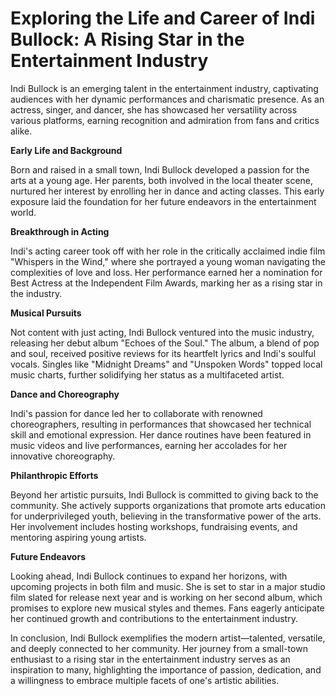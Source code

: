 # Exploring the Life and Career of Indi Bullock: A Rising Star in the Entertainment Industry

Indi Bullock is an emerging talent in the entertainment industry, captivating audiences with her dynamic performances and charismatic presence. As an actress, singer, and dancer, she has showcased her versatility across various platforms, earning recognition and admiration from fans and critics alike.

**Early Life and Background**

Born and raised in a small town, Indi Bullock developed a passion for the arts at a young age. Her parents, both involved in the local theater scene, nurtured her interest by enrolling her in dance and acting classes. This early exposure laid the foundation for her future endeavors in the entertainment world.

**Breakthrough in Acting**

Indi's acting career took off with her role in the critically acclaimed indie film "Whispers in the Wind," where she portrayed a young woman navigating the complexities of love and loss. Her performance earned her a nomination for Best Actress at the Independent Film Awards, marking her as a rising star in the industry.

**Musical Pursuits**

Not content with just acting, Indi Bullock ventured into the music industry, releasing her debut album "Echoes of the Soul." The album, a blend of pop and soul, received positive reviews for its heartfelt lyrics and Indi's soulful vocals. Singles like "Midnight Dreams" and "Unspoken Words" topped local music charts, further solidifying her status as a multifaceted artist.

**Dance and Choreography**

Indi's passion for dance led her to collaborate with renowned choreographers, resulting in performances that showcased her technical skill and emotional expression. Her dance routines have been featured in music videos and live performances, earning her accolades for her innovative choreography.

**Philanthropic Efforts**

Beyond her artistic pursuits, Indi Bullock is committed to giving back to the community. She actively supports organizations that promote arts education for underprivileged youth, believing in the transformative power of the arts. Her involvement includes hosting workshops, fundraising events, and mentoring aspiring young artists.

**Future Endeavors**

Looking ahead, Indi Bullock continues to expand her horizons, with upcoming projects in both film and music. She is set to star in a major studio film slated for release next year and is working on her second album, which promises to explore new musical styles and themes. Fans eagerly anticipate her continued growth and contributions to the entertainment industry.

In conclusion, Indi Bullock exemplifies the modern artist—talented, versatile, and deeply connected to her community. Her journey from a small-town enthusiast to a rising star in the entertainment industry serves as an inspiration to many, highlighting the importance of passion, dedication, and a willingness to embrace multiple facets of one's artistic abilities.